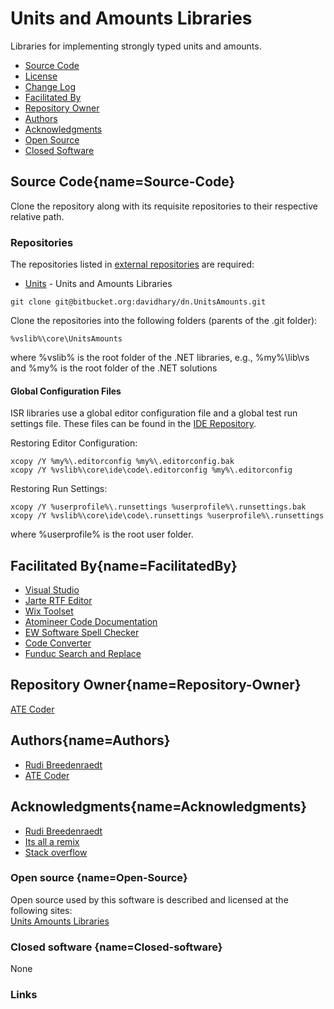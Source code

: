 # Units and Amounts  Libraries
Libraries for implementing strongly typed units and amounts.

* [Source Code](#Source-Code)
* [License](LICENSE.md)
* [Change Log](CHANGELOG.md)
* [Facilitated By](#FacilitatedBy)
* [Repository Owner](#Repository-Owner)
* [Authors](#Authors)
* [Acknowledgments](#Acknowledgments)
* [Open Source](#Open-Source)
* [Closed Software](#Closed-software)

## Source Code[](#){name=Source-Code}
Clone the repository along with its requisite repositories to their respective relative path.

### Repositories
The repositories listed in [external repositories](ExternalReposCommits.csv) are required:
* [Units](https://www.bitbucket.org/davidhary/dn.UnitsAmounts) - Units and Amounts Libraries

```
git clone git@bitbucket.org:davidhary/dn.UnitsAmounts.git
```

Clone the repositories into the following folders (parents of the .git folder):
```
%vslib%\core\UnitsAmounts
```
where %vslib% is the root folder of the .NET libraries, e.g., %my%\lib\vs 
and %my% is the root folder of the .NET solutions

#### Global Configuration Files
ISR libraries use a global editor configuration file and a global test run settings file. 
These files can be found in the [IDE Repository].

Restoring Editor Configuration:
```
xcopy /Y %my%\.editorconfig %my%\.editorconfig.bak
xcopy /Y %vslib%\core\ide\code\.editorconfig %my%\.editorconfig
```

Restoring Run Settings:
```
xcopy /Y %userprofile%\.runsettings %userprofile%\.runsettings.bak
xcopy /Y %vslib%\core\ide\code\.runsettings %userprofile%\.runsettings
```
where %userprofile% is the root user folder.

## Facilitated By[](#){name=FacilitatedBy}
* [Visual Studio]
* [Jarte RTF Editor]
* [Wix Toolset]
* [Atomineer Code Documentation]
* [EW Software Spell Checker]
* [Code Converter]
* [Funduc Search and Replace]

## Repository Owner[](#){name=Repository-Owner}

[ATE Coder]

## Authors[](#){name=Authors}

* [Rudi Breedenraedt]
* [ATE Coder]

## Acknowledgments[](#){name=Acknowledgments}

* [Rudi Breedenraedt]
* [Its all a remix]
* [Stack overflow]

### Open source  [](#){name=Open-Source}
Open source used by this software is described and licensed 
at the following sites:  
[Units Amounts Libraries]

### Closed software  [](#){name=Closed-software}
None

### Links
[Arebis Typed Units]: https://www.codeproject.com/Articles/611731/Working-with-Units-and-Amounts
[Units Amounts Libraries]: https://bitbucket.org/davidhary/dn.UnitsAmounts
[Rudi Breedenraedt]: https://www.codeproject.com/Articles/611731/Working-with-Units-and-Amounts

[IDE Repository]: https://www.bitbucket.org/davidhary/vs.ide
[external repositories]: ExternalReposCommits.csv

[ATE Coder]: https://www.IntegratedScientificResources.com
[Its all a remix]: https://www.everythingisaremix.info
[John Simmons]: https://www.codeproject.com/script/Membership/View.aspx?mid=7741
[Stack overflow]: https://www.stackoveflow.com

[Visual Studio]: https://www.visualstudio.com/
[Jarte RTF Editor]: https://www.jarte.com/ 
[WiX Toolset]: https://www.wixtoolset.org/
[Atomineer Code Documentation]: https://www.atomineerutils.com/
[EW Software Spell Checker]: https://github.com/EWSoftware/VSSpellChecker/wiki/
[Code Converter]: https://github.com/icsharpcode/CodeConverter
[Funduc Search and Replace]: http://www.funduc.com/search_replace.htm

